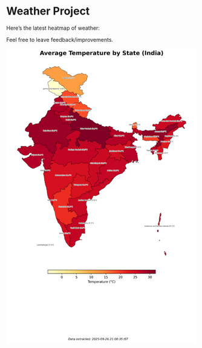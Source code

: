 # Weather Project

Here’s the latest heatmap of weather:

Feel free to leave feedback/improvements.

![India Heatmap](docs/assets/india_heatmap.png?v=D6B19D)
